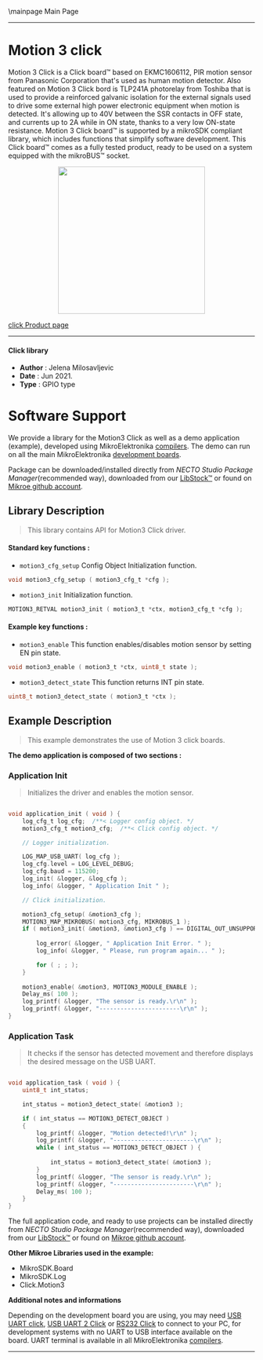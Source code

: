 \mainpage Main Page

---
# Motion 3 click

Motion 3 Click is a Click board™ based on EKMC1606112, PIR motion sensor from Panasonic Corporation that's used as human motion detector. Also featured on Motion 3 Click bord is TLP241A photorelay from Toshiba that is used to provide a reinforced galvanic isolation for the external signals used to drive some external high power electronic equipment when motion is detected. It's allowing up to 40V between the SSR contacts in OFF state, and currents up to 2A while in ON state, thanks to a very low ON-state resistance. Motion 3 Click board™ is supported by a mikroSDK compliant library, which includes functions that simplify software development. This Click board™ comes as a fully tested product, ready to be used on a system equipped with the mikroBUS™ socket.

<p align="center">
  <img src="https://download.mikroe.com/images/click_for_ide/motion3_click.png" height=300px>
</p>

[click Product page](https://www.mikroe.com/motion-3-click)

---


#### Click library

- **Author**        : Jelena Milosavljevic
- **Date**          : Jun 2021.
- **Type**          : GPIO type


# Software Support

We provide a library for the Motion3 Click
as well as a demo application (example), developed using MikroElektronika
[compilers](https://www.mikroe.com/necto-studio).
The demo can run on all the main MikroElektronika [development boards](https://www.mikroe.com/development-boards).

Package can be downloaded/installed directly from *NECTO Studio Package Manager*(recommended way), downloaded from our [LibStock&trade;](https://libstock.mikroe.com) or found on [Mikroe github account](https://github.com/MikroElektronika/mikrosdk_click_v2/tree/master/clicks).

## Library Description

> This library contains API for Motion3 Click driver.

#### Standard key functions :

- `motion3_cfg_setup` Config Object Initialization function.
```c
void motion3_cfg_setup ( motion3_cfg_t *cfg );
```

- `motion3_init` Initialization function.
```c
MOTION3_RETVAL motion3_init ( motion3_t *ctx, motion3_cfg_t *cfg );
```

#### Example key functions :

- `motion3_enable` This function enables/disables motion sensor by setting EN pin state.
```c
void motion3_enable ( motion3_t *ctx, uint8_t state );
```

- `motion3_detect_state` This function returns INT pin state.
```c
uint8_t motion3_detect_state ( motion3_t *ctx );
```

## Example Description

> This example demonstrates the use of Motion 3 click boards.

**The demo application is composed of two sections :**

### Application Init

> Initializes the driver and enables the motion sensor.

```c

void application_init ( void ) {
    log_cfg_t log_cfg;  /**< Logger config object. */
    motion3_cfg_t motion3_cfg;  /**< Click config object. */

    // Logger initialization.

    LOG_MAP_USB_UART( log_cfg );
    log_cfg.level = LOG_LEVEL_DEBUG;
    log_cfg.baud = 115200;
    log_init( &logger, &log_cfg );
    log_info( &logger, " Application Init " );

    // Click initialization.

    motion3_cfg_setup( &motion3_cfg );
    MOTION3_MAP_MIKROBUS( motion3_cfg, MIKROBUS_1 );
    if ( motion3_init( &motion3, &motion3_cfg ) == DIGITAL_OUT_UNSUPPORTED_PIN ) {
       
        log_error( &logger, " Application Init Error. " );
        log_info( &logger, " Please, run program again... " );

        for ( ; ; );
    }
    
    motion3_enable( &motion3, MOTION3_MODULE_ENABLE );
    Delay_ms( 100 );
    log_printf( &logger, "The sensor is ready.\r\n" );
    log_printf( &logger, "-----------------------\r\n" );
}

```

### Application Task

> It checks if the sensor has detected movement and therefore displays the desired message on the USB UART.

```c

void application_task ( void ) {
    uint8_t int_status;

    int_status = motion3_detect_state( &motion3 );

    if ( int_status == MOTION3_DETECT_OBJECT )
    {
        log_printf( &logger, "Motion detected!\r\n" );
        log_printf( &logger, "-----------------------\r\n" );
        while ( int_status == MOTION3_DETECT_OBJECT ) {
           
            int_status = motion3_detect_state( &motion3 );
        }
        log_printf( &logger, "The sensor is ready.\r\n" );
        log_printf( &logger, "-----------------------\r\n" );
        Delay_ms( 100 );
    }
}


```

The full application code, and ready to use projects can be installed directly from *NECTO Studio Package Manager*(recommended way), downloaded from our [LibStock&trade;](https://libstock.mikroe.com) or found on [Mikroe github account](https://github.com/MikroElektronika/mikrosdk_click_v2/tree/master/clicks).

**Other Mikroe Libraries used in the example:**

- MikroSDK.Board
- MikroSDK.Log
- Click.Motion3

**Additional notes and informations**

Depending on the development board you are using, you may need
[USB UART click](https://www.mikroe.com/usb-uart-click),
[USB UART 2 Click](https://www.mikroe.com/usb-uart-2-click) or
[RS232 Click](https://www.mikroe.com/rs232-click) to connect to your PC, for
development systems with no UART to USB interface available on the board. UART
terminal is available in all MikroElektronika
[compilers](https://shop.mikroe.com/compilers).

---
